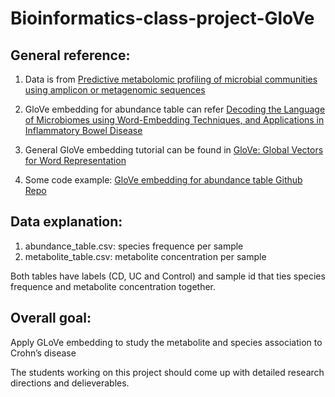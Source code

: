 # Bioinformatics-class-project-GloVe

## General reference:

1. Data is from [Predictive metabolomic profiling of microbial communities using amplicon or metagenomic sequences](https://www.nature.com/articles/s41467-019-10927-1#MOESM1)

2. GloVe embedding for abundance table can refer [Decoding the Language of Microbiomes using Word-Embedding Techniques, and Applications in Inflammatory Bowel Disease](https://www.biorxiv.org/content/10.1101/748152v1.full.pdf)

3. General GloVe embedding tutorial can be found in [GloVe: Global Vectors for Word Representation](https://nlp.stanford.edu/projects/glove/)

4. Some code example: [GloVe embedding for abundance table Github Repo](https://github.com/MaudeDavidLab/embeddings_final)

## Data explanation:

1. abundance_table.csv: species frequence per sample
2. metabolite_table.csv: metabolite concentration per sample

Both tables have labels (CD, UC and Control) and sample id that ties species frequence and metabolite concentration together.

## Overall goal:

Apply GLoVe embedding to study the metabolite and species association to Crohn’s disease

The students working on this project should come up with detailed research directions and delieverables.
